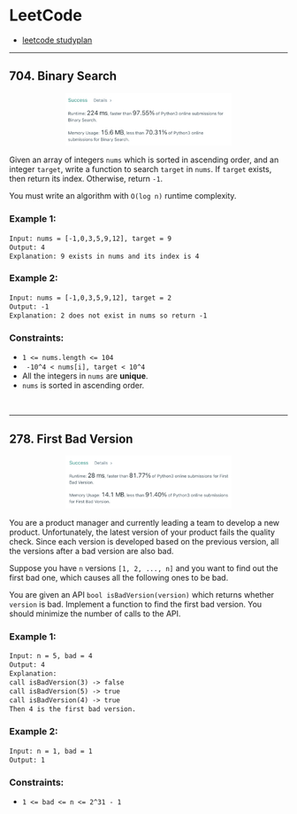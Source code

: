 # LeetCode
- [leetcode studyplan](https://leetcode.com/study-plan/algorithm/?progress=rajddge)
----
## 704. Binary Search
<div align = 'center'>
<img src = 'leetcode704.png' width = "300">
</div>

Given an array of integers `nums` which is sorted in ascending order, and an integer `target`, write a function to search `target` in `nums`. If `target` exists, then return its index. Otherwise, return `-1`.

You must write an algorithm with `O(log n)` runtime complexity.

### Example 1:
```
Input: nums = [-1,0,3,5,9,12], target = 9
Output: 4
Explanation: 9 exists in nums and its index is 4
```
### Example 2:

```
Input: nums = [-1,0,3,5,9,12], target = 2
Output: -1
Explanation: 2 does not exist in nums so return -1
```
 
### Constraints:
- `1 <= nums.length <= 104`
- ` -10^4 < nums[i], target < 10^4`
- All the integers in `nums` are **unique**.
- `nums` is sorted in ascending order.

<br>

----
## 278. First Bad Version
<div align = 'center'>
<img src = 'leetcode278.png' width = "300">
</div>

You are a product manager and currently leading a team to develop a new product. Unfortunately, the latest version of your product fails the quality check. Since each version is developed based on the previous version, all the versions after a bad version are also bad.

Suppose you have `n` versions `[1, 2, ..., n]` and you want to find out the first bad one, which causes all the following ones to be bad.

You are given an API `bool isBadVersion(version)` which returns whether `version` is bad. Implement a function to find the first bad version. You should minimize the number of calls to the API.

### Example 1:
```
Input: n = 5, bad = 4
Output: 4
Explanation:
call isBadVersion(3) -> false
call isBadVersion(5) -> true
call isBadVersion(4) -> true
Then 4 is the first bad version.
```
### Example 2:
```
Input: n = 1, bad = 1
Output: 1
```

### Constraints:
- `1 <= bad <= n <= 2^31 - 1`